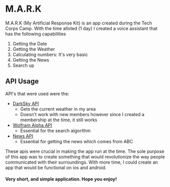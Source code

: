 # M.A.R.K

M.A.R.K (My Artificial Response Kit) is an app created during the Tech Corps Camp. With the time alloted (1 day) I created a voice assistant that has the following capabilities
1) Getting the Date
2) Getting the Weather
3) Calculating numbers: It's very basic
4) Getting the News
5) Search up 

## API Usage

API's that were used were the:
- [DarkSky API](https://darksky.net/dev)
  - Gets the current weather in my area
  - Doesn't work with new members however since I created a membership at the time, it still works 
- [Wolfram Alpha API](http://api.wolframalpha.com/)
  - Essential for the search algorithm
- [News API](https://newsapi.org/) 
  - Essential for getting the news which comes from ABC

These apis were crucial in making the app run at the time. The sole purpose of this app was to create something that would revolutionize the way people communicated with their surroundings. With more time, I could create an app that would be functional on ios and android.

#### Very short, and simple application. Hope you enjoy!
